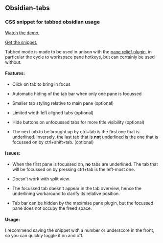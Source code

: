 ## Obsidian-tabs
### CSS snippet for tabbed obsidian usage


[Watch the demo.](https://i.imgur.com/7V0m2Ub.mp4)


[Get the snippet.](https://github.com/gitobsidiantutorial/obsidian-tabs/blob/main/tabs.css)

Tabbed mode is made to be used in unison with the [pane relief plugin](https://github.com/pjeby/pane-relief), in particular the cycle to workspace pane hotkeys, but can certainly be used without.


#### Features: 

- Click on tab to bring in focus

- Automatic hiding of the tab bar when only one pane is focussed

- Smaller tab styling relative to main pane (optional)

- Limited width left aligned tabs (optional)

- Hide buttons on unfocussed tabs for more title visibility (optional)

 - The next tab to be brought up by ctrl+tab is the first one that is underlined. Inversely, the last tab that is **not** underlined is the one that is focussed on by ctrl+shift+tab. (optional)


#### Issues:

- When the first pane is focussed on, **no** tabs are underlined. The tab that will be focussed on by pressing ctrl+tab is the left-most one.

- Doesn't work with split view.

- The focussed tab doesn't appear in the tab overview, hence the underlining workaround to clarify its relative position.

- Tab bar can be hidden by the maximise pane plugin, but the focussed pane does not occupy the freed space.

#### Usage:
I recommend saving the snippet with a number or underscore in the front, so you can quickly toggle it on and off.
